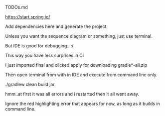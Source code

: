 TODOs.md

https://start.spring.io/

Add dependencies here and generate the project.

Unless you want the sequence diagram or something, just use terminal.

But IDE is good for debugging.. :(

This way you have less surprises in CI

I just imported final and clicked apply for downloading gradle*-all.zip

Then open terminal from with in IDE and execute from command line only.

./gradlew clean build jar

hmm..at first it was all errors and i restarted then it all went away.

Ignore the red highlighting error that appears for now, as long as it builds in command line.